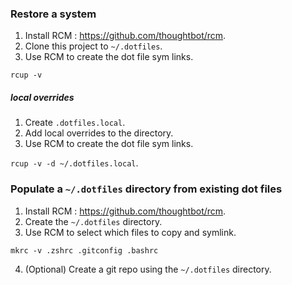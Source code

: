 ### Restore a system

1. Install RCM : https://github.com/thoughtbot/rcm.
2. Clone this project to `~/.dotfiles`.
3. Use RCM to create the dot file sym links.

  `rcup -v`

##### local overrides

1. Create `.dotfiles.local`.
2. Add local overrides to the directory.
3. Use RCM to create the dot file sym links.

  `rcup -v -d ~/.dotfiles.local`.


### Populate a `~/.dotfiles` directory from existing dot files

1. Install RCM : https://github.com/thoughtbot/rcm.
2. Create the `~/.dotfiles` directory.
3. Use RCM to select which files to copy and symlink.

  `mkrc -v .zshrc .gitconfig .bashrc`

4. (Optional) Create a git repo using the `~/.dotfiles` directory.
